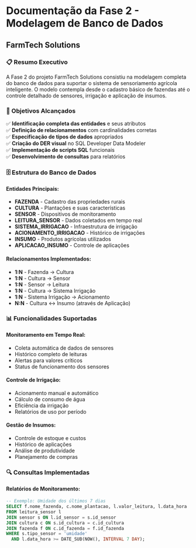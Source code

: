 # Documentação da Fase 2 - Modelagem de Banco de Dados
## FarmTech Solutions

### 📋 Resumo Executivo

A Fase 2 do projeto FarmTech Solutions consistiu na modelagem completa do banco de dados para suportar o sistema de sensoriamento agrícola inteligente. O modelo contempla desde o cadastro básico de fazendas até o controle detalhado de sensores, irrigação e aplicação de insumos.

### 🎯 Objetivos Alcançados

✅ **Identificação completa das entidades** e seus atributos  
✅ **Definição de relacionamentos** com cardinalidades corretas  
✅ **Especificação de tipos de dados** apropriados  
✅ **Criação do DER visual** no SQL Developer Data Modeler  
✅ **Implementação de scripts SQL** funcionais  
✅ **Desenvolvimento de consultas** para relatórios  

### 🗄️ Estrutura do Banco de Dados

#### Entidades Principais:
- **FAZENDA** - Cadastro das propriedades rurais
- **CULTURA** - Plantações e suas características
- **SENSOR** - Dispositivos de monitoramento
- **LEITURA_SENSOR** - Dados coletados em tempo real
- **SISTEMA_IRRIGACAO** - Infraestrutura de irrigação
- **ACIONAMENTO_IRRIGACAO** - Histórico de irrigações
- **INSUMO** - Produtos agrícolas utilizados
- **APLICACAO_INSUMO** - Controle de aplicações

#### Relacionamentos Implementados:
- **1:N** - Fazenda → Cultura
- **1:N** - Cultura → Sensor
- **1:N** - Sensor → Leitura
- **1:N** - Cultura → Sistema Irrigação
- **1:N** - Sistema Irrigação → Acionamento
- **N:N** - Cultura ↔ Insumo (através de Aplicação)

### 📊 Funcionalidades Suportadas

#### Monitoramento em Tempo Real:
- Coleta automática de dados de sensores
- Histórico completo de leituras
- Alertas para valores críticos
- Status de funcionamento dos sensores

#### Controle de Irrigação:
- Acionamento manual e automático
- Cálculo de consumo de água
- Eficiência da irrigação
- Relatórios de uso por período

#### Gestão de Insumos:
- Controle de estoque e custos
- Histórico de aplicações
- Análise de produtividade
- Planejamento de compras

### 🔍 Consultas Implementadas

#### Relatórios de Monitoramento:
```sql
-- Exemplo: Umidade dos últimos 7 dias
SELECT f.nome_fazenda, c.nome_plantacao, l.valor_leitura, l.data_hora
FROM leitura_sensor l
JOIN sensor s ON l.id_sensor = s.id_sensor
JOIN cultura c ON s.id_cultura = c.id_cultura
JOIN fazenda f ON c.id_fazenda = f.id_fazenda
WHERE s.tipo_sensor = 'umidade' 
  AND l.data_hora >= DATE_SUB(NOW(), INTERVAL 7 DAY);

